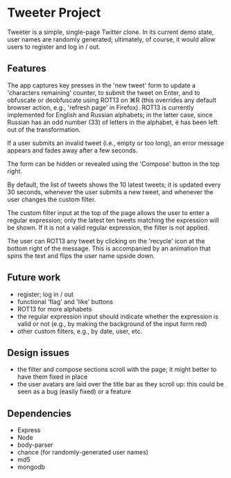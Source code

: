 # Tweeter Project

Tweeter is a simple, single-page Twitter clone. In its current demo state, user names are randomly generated; ultimately, of course, it would allow users to register and log in / out.

## Features

The app captures key presses in the 'new tweet' form to update a 'characters remaining' counter, to submit the tweet on Enter, and to obfuscate or deobfuscate using ROT13 on ⌘R (this overrides any default browser action, e.g., 'refresh page' in Firefox). ROT13 is currently implemented for English and Russian alphabets; in the latter case, since Russian has an odd number (33) of letters in the alphabet, ё has been left out of the transformation.

If a user submits an invalid tweet (i.e., empty or too long), an error message appears and fades away after a few seconds.

The form can be hidden or revealed using the 'Compose' button in the top right.

By default, the list of tweets shows the 10 latest tweets; it is updated every 30 seconds, whenever the user submits a new tweet, and whenever the user changes the custom filter.

The custom filter input at the top of the page allows the user to enter a regular expression; only the latest ten tweets matching the expression will be shown. If it is not a valid regular expression, the filter is not applied.

The user can ROT13 any tweet by clicking on the 'recycle' icon at the bottom right of the message. This is accompanied by an animation that spins the text and flips the user name upside down.

## Future work

- register; log in / out
- functional 'flag' and 'like' buttons
- ROT13 for more alphabets
- the regular expression input should indicate whether the expression is valid or not (e.g., by making the background of the input form red)
- other custom filters, e.g., by date, user, etc.

## Design issues
- the filter and compose sections scroll with the page; it might better to have them fixed in place
- the user avatars are laid over the title bar as they scroll up: this could be seen as a bug (easily fixed) or a feature

## Dependencies

- Express
- Node
- body-parser
- chance (for randomly-generated user names)
- md5
- mongodb